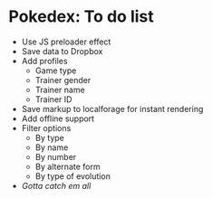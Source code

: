 # Pokedex: To do list

* Use JS preloader effect
* Save data to Dropbox
* Add profiles
	* Game type
	* Trainer gender
	* Trainer name
	* Trainer ID
* Save markup to localforage for instant rendering
* Add offline support
* Filter options
	* By type
	* By name
	* By number
	* By alternate form
	* By type of evolution
* *Gotta catch em all*
